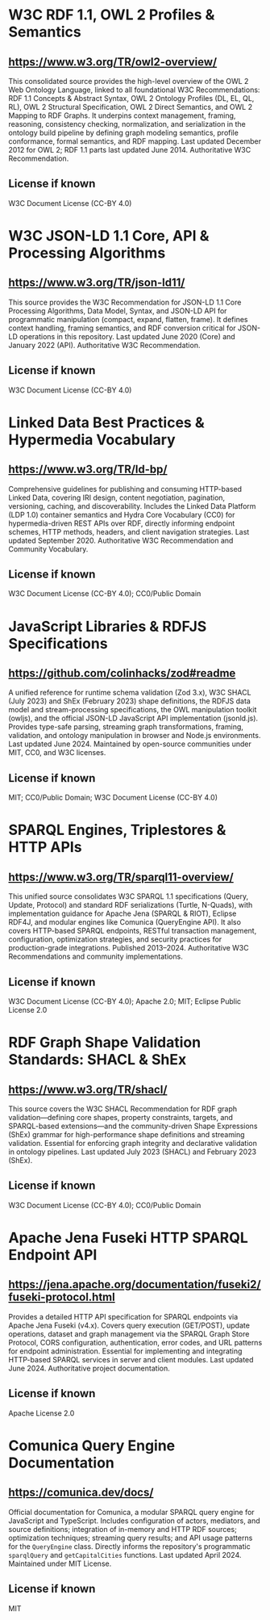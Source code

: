 # W3C RDF 1.1, OWL 2 Profiles & Semantics

## https://www.w3.org/TR/owl2-overview/

This consolidated source provides the high-level overview of the OWL 2 Web Ontology Language, linked to all foundational W3C Recommendations: RDF 1.1 Concepts & Abstract Syntax, OWL 2 Ontology Profiles (DL, EL, QL, RL), OWL 2 Structural Specification, OWL 2 Direct Semantics, and OWL 2 Mapping to RDF Graphs. It underpins context management, framing, reasoning, consistency checking, normalization, and serialization in the ontology build pipeline by defining graph modeling semantics, profile conformance, formal semantics, and RDF mapping. Last updated December 2012 for OWL 2; RDF 1.1 parts last updated June 2014. Authoritative W3C Recommendation.

## License if known

W3C Document License (CC-BY 4.0)

# W3C JSON-LD 1.1 Core, API & Processing Algorithms

## https://www.w3.org/TR/json-ld11/

This source provides the W3C Recommendation for JSON-LD 1.1 Core Processing Algorithms, Data Model, Syntax, and JSON-LD API for programmatic manipulation (compact, expand, flatten, frame). It defines context handling, framing semantics, and RDF conversion critical for JSON-LD operations in this repository. Last updated June 2020 (Core) and January 2022 (API). Authoritative W3C Recommendation.

## License if known

W3C Document License (CC-BY 4.0)

# Linked Data Best Practices & Hypermedia Vocabulary

## https://www.w3.org/TR/ld-bp/

Comprehensive guidelines for publishing and consuming HTTP-based Linked Data, covering IRI design, content negotiation, pagination, versioning, caching, and discoverability. Includes the Linked Data Platform (LDP 1.0) container semantics and Hydra Core Vocabulary (CC0) for hypermedia-driven REST APIs over RDF, directly informing endpoint schemes, HTTP methods, headers, and client navigation strategies. Last updated September 2020. Authoritative W3C Recommendation and Community Vocabulary.

## License if known

W3C Document License (CC-BY 4.0); CC0/Public Domain

# JavaScript Libraries & RDFJS Specifications

## https://github.com/colinhacks/zod#readme

A unified reference for runtime schema validation (Zod 3.x), W3C SHACL (July 2023) and ShEx (February 2023) shape definitions, the RDFJS data model and stream-processing specifications, the OWL manipulation toolkit (owljs), and the official JSON-LD JavaScript API implementation (jsonld.js). Provides type-safe parsing, streaming graph transformations, framing, validation, and ontology manipulation in browser and Node.js environments. Last updated June 2024. Maintained by open-source communities under MIT, CC0, and W3C licenses.

## License if known

MIT; CC0/Public Domain; W3C Document License (CC-BY 4.0)

# SPARQL Engines, Triplestores & HTTP APIs

## https://www.w3.org/TR/sparql11-overview/

This unified source consolidates W3C SPARQL 1.1 specifications (Query, Update, Protocol) and standard RDF serializations (Turtle, N-Quads), with implementation guidance for Apache Jena (SPARQL & RIOT), Eclipse RDF4J, and modular engines like Comunica (QueryEngine API). It also covers HTTP-based SPARQL endpoints, RESTful transaction management, configuration, optimization strategies, and security practices for production-grade integrations. Published 2013–2024. Authoritative W3C Recommendations and community implementations.

## License if known

W3C Document License (CC-BY 4.0); Apache 2.0; MIT; Eclipse Public License 2.0

# RDF Graph Shape Validation Standards: SHACL & ShEx

## https://www.w3.org/TR/shacl/

This source covers the W3C SHACL Recommendation for RDF graph validation—defining core shapes, property constraints, targets, and SPARQL-based extensions—and the community-driven Shape Expressions (ShEx) grammar for high-performance shape definitions and streaming validation. Essential for enforcing graph integrity and declarative validation in ontology pipelines. Last updated July 2023 (SHACL) and February 2023 (ShEx).

## License if known

W3C Document License (CC-BY 4.0); CC0/Public Domain

# Apache Jena Fuseki HTTP SPARQL Endpoint API

## https://jena.apache.org/documentation/fuseki2/fuseki-protocol.html

Provides a detailed HTTP API specification for SPARQL endpoints via Apache Jena Fuseki (v4.x). Covers query execution (GET/POST), update operations, dataset and graph management via the SPARQL Graph Store Protocol, CORS configuration, authentication, error codes, and URL patterns for endpoint administration. Essential for implementing and integrating HTTP-based SPARQL services in server and client modules. Last updated June 2024. Authoritative project documentation.

## License if known

Apache License 2.0

# Comunica Query Engine Documentation

## https://comunica.dev/docs/

Official documentation for Comunica, a modular SPARQL query engine for JavaScript and TypeScript. Includes configuration of actors, mediators, and source definitions; integration of in-memory and HTTP RDF sources; optimization techniques; streaming query results; and API usage patterns for the `QueryEngine` class. Directly informs the repository's programmatic `sparqlQuery` and `getCapitalCities` functions. Last updated April 2024. Maintained under MIT License.

## License if known

MIT